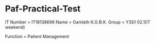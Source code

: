 # Paf-Practical-Test

IT Number = IT18138696
Name = Gamlath K.G.B.K.
Group = Y3S1 02.1(IT weekend)

Function = Patient Management